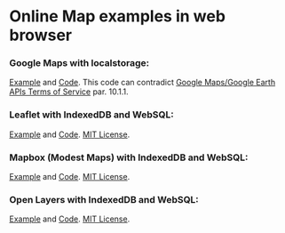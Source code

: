 # Online Map examples in web browser

### Google Maps with localstorage:
[Example](http://offline-map.appspot.com/) and [Code](https://github.com/tbicr/OfflineMap/tree/master/gmaps_localstorage_site). This code can contradict [Google Maps/Google Earth APIs Terms of Service](https://developers.google.com/maps/terms) par. 10.1.1.

### Leaflet with IndexedDB and WebSQL:
[Example](http://tbicr.github.com/OfflineMap/leaflet/index.html) and [Code](https://github.com/tbicr/OfflineMap/tree/master/leaflet_idb_sql_site). [MIT License](http://opensource.org/licenses/mit-license.php).

### Mapbox (Modest Maps) with IndexedDB and WebSQL:
[Example](http://tbicr.github.com/OfflineMap/mapbox/index.html) and [Code](https://github.com/tbicr/OfflineMap/tree/master/mapbox_idb_sql_site). [MIT License](http://opensource.org/licenses/mit-license.php).

### Open Layers with IndexedDB and WebSQL:
[Example](http://tbicr.github.com/OfflineMap/openlayers/index.html) and [Code](https://github.com/tbicr/OfflineMap/tree/master/openlayers_idb_sql_site). [MIT License](http://opensource.org/licenses/mit-license.php).
